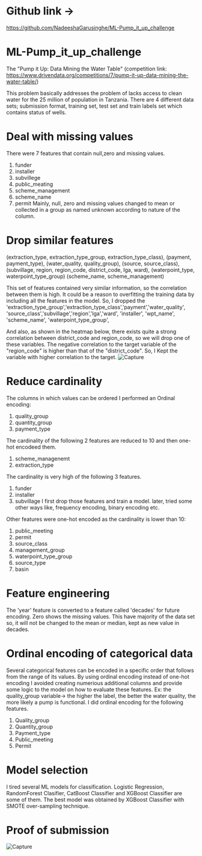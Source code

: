 # Github link ->
https://github.com/NadeeshaGarusinghe/ML-Pump_it_up_challenge

# ML-Pump_it_up_challenge
The "Pump it Up: Data Mining the Water Table" (competition link: https://www.drivendata.org/competitions/7/pump-it-up-data-mining-the-water-table/)

This problem basically addresses the problem of lacks access to clean water for the 25 million of population in Tanzania. There are 4 different data sets; submission format, training set, test set and train labels set which contains status of wells. 

# Deal with missing values
There were 7 features that contain null,zero and missing values.
1. funder
2. installer
3. subvillege
4. public_meating
5. scheme_management
6. scheme_name
7. permit
Mainly, null, zero and missing values changed to mean or collected in a group as named unknown according to nature of the column.

# Drop similar features
(extraction_type, extraction_type_group, extraction_type_class), 
(payment, payment_type), 
(water_quality, quality_group), 
(source, source_class), 
(subvillage, region, region_code, district_code, lga, ward), 
(waterpoint_type, waterpoint_type_group) 
(scheme_name, scheme_management)

This set of features contained very similar information, so the correlation between them is high. It could be a reason to overfitting the training data by including all the features in the model.
So, I dropped the 'extraction_type_group','extraction_type_class','payment','water_quality', 'source_class','subvillage','region','lga','ward', 'installer', 'wpt_name', 'scheme_name', 'waterpoint_type_group',

And also, as shown in the heatmap below, there exists quite a strong correlation between district_code and region_code, so we will drop one of these variables. The negative correlation to the target variable of the "region_code" is higher than that of the "district_code". So, I Kept the variable with higher correlation to the target.
![Capture](https://user-images.githubusercontent.com/47114134/132943642-7eff5825-57aa-42a6-a938-873a5a0a9d1b.JPG)

# Reduce cardinality
The columns in which values can be ordered I performed an Ordinal encoding:
1. quality_group
2. quantity_group
3. payment_type

The cardinality of the following 2 features are reduced to 10 and then one-hot encodeed them.
1. scheme_managenemt
2. extraction_type

The cardinality is very high of the following 3 features.
1. funder
2. installer
3. subvillage
I first drop those features and train a model. later, tried some other ways like, frequency encoding, binary encoding etc.

Other features were one-hot encoded as the cardinality is lower than 10:
1. public_meeting 
2. permit 
3. source_class
4. management_group
5. waterpoint_type_group
6. source_type
7. basin

# Feature engineering
The 'year' feature is converted to a feature called 'decades' for future encoding. 
Zero shows the missing values. This have majority of the data set so, it will not be changed to the mean or median, kept as new value in decades.
   
# Ordinal encoding of categorical data
Several categorical features can be encoded in a specific order that follows from the range of its values. By using ordinal encoding instead of one-hot encoding I avoided creating numerious additional columns and provide some logic to the model on how to evaluate these features. 
  Ex: the quality_group variable-> the higher the label, the better the water quality, the more likely a pump is functional.
I did ordinal encoding for  the following features.
1. Quality_group
2. Quantity_group
3. Payment_type
4. Public_meeting
5. Permit

# Model selection
I tired several ML models for classification. Logistic Regression, RandomForest Clasifier, CatBoost Classifier and XGBoost Classifier are some of them.
The best model was obtained by XGBoost Classifier with SMOTE over-sampling technique.

# Proof of submission
![Capture](https://user-images.githubusercontent.com/47114134/133751932-fce520eb-9925-4304-a44a-9570134c7490.JPG)

